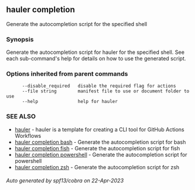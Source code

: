 ## hauler completion

Generate the autocompletion script for the specified shell

### Synopsis

Generate the autocompletion script for hauler for the specified shell.
See each sub-command's help for details on how to use the generated script.


### Options inherited from parent commands

```
      --disable_required   disable the required flag for actions
      --file string        manifest file to use or document folder to use
      --help               help for hauler
```

### SEE ALSO

* [hauler](hauler.md)	 - hauler is a template for creating a CLI tool for GitHub Actions Workflows
* [hauler completion bash](hauler_completion_bash.md)	 - Generate the autocompletion script for bash
* [hauler completion fish](hauler_completion_fish.md)	 - Generate the autocompletion script for fish
* [hauler completion powershell](hauler_completion_powershell.md)	 - Generate the autocompletion script for powershell
* [hauler completion zsh](hauler_completion_zsh.md)	 - Generate the autocompletion script for zsh

###### Auto generated by spf13/cobra on 22-Apr-2023
